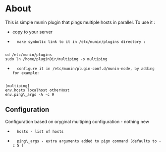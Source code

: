 # About
This is simple munin plugin that pings multiple hosts in parallel.
To use it :

* 	copy to your server
*		make symbolic link to it in /etc/munin/plugins directory :

<code>
cd /etc/munin/plugins
sudo ln /home/pluginDir/multiping -s multiping
</code>

*		configure it in /etc/munin/plugin-conf.d/munin-node, by adding for example:

<code>
[multiping]
env.hosts localhost otherHost
env.ping\_args -A -c 9
</code>

## Configuration

Configuration based on oryginal multiping configuration - nothing new

*		hosts - list of hosts
*		ping\_args - extra arguments added to pign command (defaults to -c 5 )
